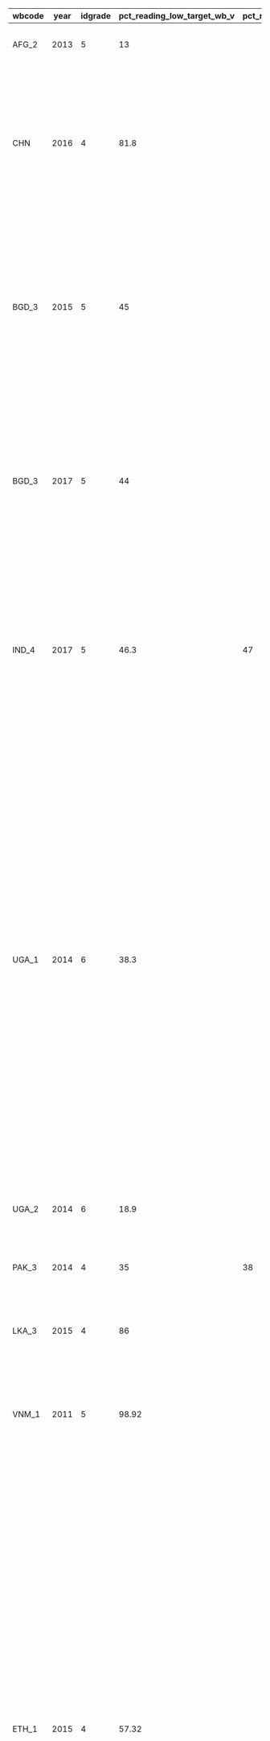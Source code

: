 ﻿| wbcode | year | idgrade | pct_reading_low_target_wb_v | pct_read_low_fe | pct_read_low_ma | cutoff | source | justification | status |
|---|---|---|---|---|---|---|---|---|---|
|AFG_2|2013|5|13|||Level 10|2013 Grade 6 National Assessment (MTEG)| UIS (Tuesday, September 10, 2019 12:00 PM)| Accepted|
|CHN|2016|4|81.8|||Moderate level|Chinese National Compulsory Education Quality Assessment; Grade 4|UIS (National Learning Assessment (NLA): Chinese National Compulsory Education Quality Assessment; Grade 4 (+1); Minimum proficiency level: Moderate).   | Accepted|
|BGD_3|2015|5|45|||Proficient|National Student Assessment (NSA); Grade 5 Bangla|National Learning Assessment (NLA): National Student Assessment (NSA); Grade 5; Minimum proficiency level: Proficient; Domain: Language; UIS (Thursday, May 30, 2019 4:28 PM)| Accepted|
|BGD_3|2017|5|44|||Proficient level|National Student Assessment (NSA); Grade 5 Bangla|National Learning Assessment (NLA): National Student Assessment (NSA); Grade 5; Minimum proficiency level: Proficient; Domain: Language; UIS (Thursday, May 30, 2019 4:28 PM)| Accepted|
|IND_4|2017|5|46.3|47|45|Intermediate level| 2017 NAS grade 5 language; Class V|National Learning Assessment (NLA): National Achievement Survey - Class V; Grade 5; Minimum proficiency level: Intermediate; UIS (Wednesday, May 29, 2019 10:53 AM)| Accepted|
|UGA_1|2014|6|38.3|||Score|National Assessment of Progress in Education (NAPE), Grade 6 English test |email from Marguerite: The National Assessment of Progress in Education (NAPE) is Uganda’s main national assessment program. In 2014, it assessed the English and Math achievement levels of a nationally representative sample of students in Grade 3 and 6, covering both government and private schools. Achievement was measured in relation to the objectives of the national curriculum. The Grade 6 English test covers reading, writing and grammar. 40% of the test is devoted to reading, 40% to writing, and 20% to grammar. | Rejected|
|UGA_2|2014|6|18.9|||Advanced level||UIS (Tuesday, September 10, 2019 12:00 PM) | Accepted|
|PAK_3|2014|4|35|38|30|Proficient level|2014 Grade 4 National Achievement Test (English)|  UIS (Tuesday, September 10, 2019 12:00 PM), gender disaggregation with microdata (Sep 2020) | Accepted|
|LKA_3|2015|4|86||| Score Above 40 mark|2015 National Grade 4 Language Test| UIS (Tuesday, September 10, 2019 12:00 PM) | Accepted|
|VNM_1|2011|5|98.92|||Acceptable Level|National Learning Assessment|National Learning Assessment (NLA): National Assessment; Grade 5; Minimum proficiency level: Acceptable| Accepted|
|ETH_1|2015|4|57.32|||Basic Level| Grade 4 National Assessment|Marguerite: fairly comfortable taking students scoring Basic or above as corresponding to our global definition of “minimum proficiency”, which would mean that 57.32% of Grade 4 students in Ethiopia reach the “minimum proficiency” level in reading. If we instead took Proficient or above as the cut off, then only 11.28% of students would reach the required level, which seems too harsh. If we don’t like either of those numbers, then the other option would be to go with the % of students reaching 50% or more correct on the test, which would give us 44.9% of students reaching “minimum proficiency”. | Rejected|
|ETH_2|2015|4|44.9|||Score| Grade 4 National Assessment|Marguerite: fairly comfortable taking students scoring Basic or above as corresponding to our global definition of “minimum proficiency”, which would mean that 57.32% of Grade 4 students in Ethiopia reach the “minimum proficiency” level in reading. If we instead took Proficient or above as the cut off, then only 11.28% of students would reach the required level, which seems too harsh. If we don’t like either of those numbers, then the other option would be to go with the % of students reaching 50% or more correct on the test, which would give us 44.9% of students reaching “minimum proficiency”. | rejected|
|ETH_3|2015|4|11.28|||Proficient level| Grade 4 National Assessment|  UIS (Tuesday, September 10, 2019 12:00 PM) |Accepted|
|COD|2011|5|37.981|||Level 4|PASEC 2010 - level 4|| Accepted|
|KHM_1|2013|6|50.2|||Proficient level| National Learning Assessment (NLA): National Assessment; Grade 6; Minimum proficiency level: Level 3: Proficient |  UIS (Tuesday, September 10, 2019 12:00 PM) | Accepted|
|MYS_1|2017|6|88.3|||Level D| National Learning Assessment (NLA): Mid year exam 2017; Grade 6; Minimum proficiency level: D |  UIS (Tuesday, September 10, 2019 12:00 PM) | Accepted|
|ALB_1|2016|5|95.1|||Level 1 (6-11 points)| Learning Assessment (NLA): National Assessment; Grade 5; Minimum proficiency level: Level 1 (6-11 points)|  UIS (Tuesday, September 10, 2019 12:00 PM) | Accepted|
|KGZ_1|2014|4|36.2|||Basic level|National Learning Assessment (NLA): National Sample-Based Assessment (NSBA); Grade 4; Minimum proficiency level: Basic level; Domain: Language|  UIS (Tuesday, September 10, 2019 12:00 PM) | Accepted|
|GHA_1|2016|6|72|||Minimum Competency| National Learning Assessment (NLA): National Education Assessment (NEA); Grade 6; Minimum proficiency level: Minimum Competency|  UIS (Tuesday, September 10, 2019 12:00 PM) | Accepted|
|MDG_1|2015|5|4.2|||Level 4| PASEC 2015 - level 4 | UIS (Tuesday, September 10, 2019 12:00 PM) | Accepted|
|MLI_1|2012|5|14.26|15.45|13.14|Level 4| PASEC 2012 - level 4 | National Report sent by Country Team | Accepted|
|HND_1|2013|6|30.6|||Level III (SERCE scale)| LLECE 2013 - level III | GLAD from CLO | Accepted|
|GHA|2016|6|16|||Policy Linking| Grade 6 National Learning Assessment| Report | Accepted|
|LSO|2014|6|3.4|||Policy Linking| Grade 6 National Learning Assessment| Report | Accepted|
|NPL|2014|6|3.4|||Policy Linking| Grade 6 National Learning Assessment| Report | Accepted|



